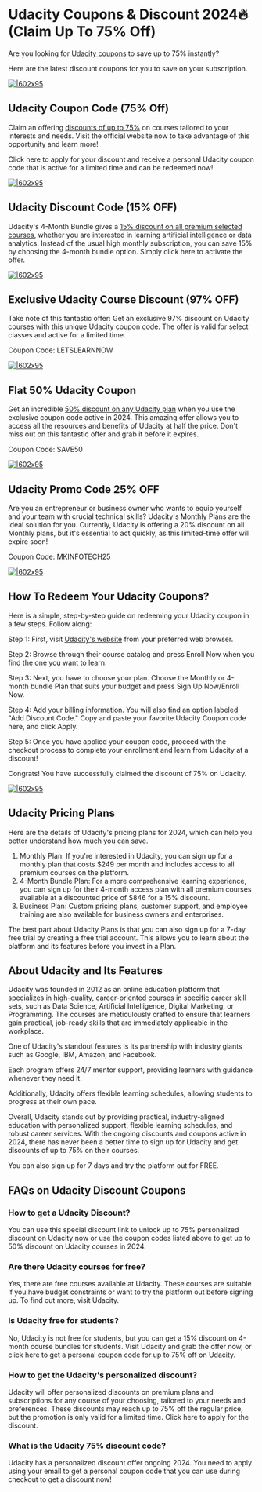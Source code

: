 # Udacity Coupons & Discount 2024🔥(Claim Up To 75% Off)

Are you looking for [Udacity coupons](https://bit.ly/46OdeH6) to save up to 75% instantly?

Here are the latest discount coupons for you to save on your subscription.

[![|602x95](https://lh7-rt.googleusercontent.com/docsz/AD_4nXcOZqA5UvSz6TKAAuKYqsvYdouTxa-pz-woR3M659i8gvVl3wiCtX0PUynsDdv_Av1wh_Ndo0uu6I4N0QxjLNPglim80tvgRd865SXu7Z0YqcrD5HSMtvf7i7LMVQd_04DRsEJc?key=lNMdbjyEl_3_tgHCVmWbrA)](https://bit.ly/46OdeH6)

## Udacity Coupon Code (75% Off)

Claim an offering [discounts of up to 75%](https://bit.ly/46OdeH6) on courses tailored to your interests and needs. Visit the official website now to take advantage of this opportunity and learn more!

Click here to apply for your discount and receive a personal Udacity coupon code that is active for a limited time and can be redeemed now!

[![|602x95](https://lh7-rt.googleusercontent.com/docsz/AD_4nXd5cpmXuwSw9RitX0ElWw6IFPtqXiG_1wCsZO7ITCZWE-tTWbaEDhJAdQFsxEhFpgWjtFpChTpTcvxgOCC6jDFxrcCA8N7tGsj2R9rMvEuLWbU6CwWwoQMiXRZaxXU-skJqU8S1?key=lNMdbjyEl_3_tgHCVmWbrA)](https://bit.ly/46OdeH6)

## Udacity Discount Code (15% OFF)

Udacity's 4-Month Bundle gives a [15% discount on all premium selected courses](https://bit.ly/46OdeH6), whether you are interested in learning artificial intelligence or data analytics. Instead of the usual high monthly subscription, you can save 15% by choosing the 4-month bundle option. Simply click here to activate the offer.

[![|602x95](https://lh7-rt.googleusercontent.com/docsz/AD_4nXcXinmR-QgGCkx6EWXsz1r8MBalHJCaLDaJw4Owucy02MF6-F8qV2n-HETQmnc-Mz-l1yNwGyRhPKgwFYImQvL13STIc0GnvaBGbn6aCU_GXe8kpqAO1yRJpCez0gcGQ0r5kmxuIA?key=lNMdbjyEl_3_tgHCVmWbrA)](https://bit.ly/46OdeH6)

## Exclusive Udacity Course Discount (97% OFF)

Take note of this fantastic offer: Get an exclusive 97% discount on Udacity courses with this unique Udacity coupon code. The offer is valid for select classes and active for a limited time.

Coupon Code: LETSLEARNNOW

[![|602x95](https://lh7-rt.googleusercontent.com/docsz/AD_4nXe40-TLTbSXLa5jlRAe4R0uZ-EuBqzErINEBlsDQtWILAfPOdGSIO7Fw3ptKo_HcL7alCY4XCgesOFoII3tJzbkVApLedbirSF9CwUNctFSjWG--iXJAvWIfdvlpwPe-xMryj6g?key=lNMdbjyEl_3_tgHCVmWbrA)](https://bit.ly/46OdeH6)

## Flat 50% Udacity Coupon

Get an incredible [50% discount on any Udacity plan](https://bit.ly/46OdeH6) when you use the exclusive coupon code active in 2024. This amazing offer allows you to access all the resources and benefits of Udacity at half the price. Don't miss out on this fantastic offer and grab it before it expires.

Coupon Code: SAVE50

[![|602x95](https://lh7-rt.googleusercontent.com/docsz/AD_4nXfU0x2YaZrlL5mkjQIUKXHbbsn0QtOW-lgGLmx4oY_iXx5DRlLPto6aa_vWlvQlHNLWNTVBbSIXPLz4lZt2hlExgxXKAQqvFYtH9Q-ubl9swHQlOqXAXui_dYVwfpplxL0iw4G9hA?key=lNMdbjyEl_3_tgHCVmWbrA)](https://bit.ly/46OdeH6)

## Udacity Promo Code 25% OFF

Are you an entrepreneur or business owner who wants to equip yourself and your team with crucial technical skills? Udacity's Monthly Plans are the ideal solution for you. Currently, Udacity is offering a 20% discount on all Monthly plans, but it's essential to act quickly, as this limited-time offer will expire soon!

Coupon Code: MKINFOTECH25

[![|602x95](https://lh7-rt.googleusercontent.com/docsz/AD_4nXfnKKH1oTvW_LoMn-Y0hVlL4CI3TTs7PLcc-KLfKxY1ZpfPkXonahqKI98c78U835PGfduisORYDkAXusBp4fCGSso2QiHChr4cotqPRwNFymtxK2R7wat-Tdjsitdzv0089_H0Vg?key=lNMdbjyEl_3_tgHCVmWbrA)](https://bit.ly/46OdeH6)

## How To Redeem Your Udacity Coupons?

Here is a simple, step-by-step guide on redeeming your Udacity coupon in a few steps. Follow along:

Step 1: First, visit [Udacity's website](https://bit.ly/46OdeH6) from your preferred web browser.

Step 2: Browse through their course catalog and press Enroll Now when you find the one you want to learn.

Step 3: Next, you have to choose your plan. Choose the Monthly or 4-month bundle Plan that suits your budget and press Sign Up Now/Enroll Now.

Step 4: Add your billing information. You will also find an option labeled "Add Discount Code." Copy and paste your favorite Udacity Coupon code here, and click Apply.

Step 5: Once you have applied your coupon code, proceed with the checkout process to complete your enrollment and learn from Udacity at a discount!

Congrats! You have successfully claimed the discount of 75% on Udacity.

[![|602x95](https://lh7-rt.googleusercontent.com/docsz/AD_4nXcQUYCdeItEBkL9z6Q1N_pxKuIp_hJpxSquGy6_xLVAy5w-XpxgtsBRAZD7AvStIHBts5fmZi4po67IYIMUERnSDgkD1HysFSvxAnkaDBqsbKIWnjtA_yqzY9s_yIty8pwuhCMBvw?key=lNMdbjyEl_3_tgHCVmWbrA)](https://bit.ly/46OdeH6)

## Udacity Pricing Plans

Here are the details of Udacity's pricing plans for 2024, which can help you better understand how much you can save.

1. Monthly Plan: If you're interested in Udacity, you can sign up for a monthly plan that costs $249 per month and includes access to all premium courses on the platform.
2. 4-Month Bundle Plan: For a more comprehensive learning experience, you can sign up for their 4-month access plan with all premium courses available at a discounted price of $846 for a 15% discount.
3. Business Plan: Custom pricing plans, customer support, and employee training are also available for business owners and enterprises.

The best part about Udacity Plans is that you can also sign up for a 7-day free trial by creating a free trial account. This allows you to learn about the platform and its features before you invest in a Plan.

## About Udacity and Its Features

Udacity was founded in 2012 as an online education platform that specializes in high-quality, career-oriented courses in specific career skill sets, such as Data Science, Artificial Intelligence, Digital Marketing, or Programming. The courses are meticulously crafted to ensure that learners gain practical, job-ready skills that are immediately applicable in the workplace.

One of Udacity's standout features is its partnership with industry giants such as Google, IBM, Amazon, and Facebook.

Each program offers 24/7 mentor support, providing learners with guidance whenever they need it.

Additionally, Udacity offers flexible learning schedules, allowing students to progress at their own pace.

Overall, Udacity stands out by providing practical, industry-aligned education with personalized support, flexible learning schedules, and robust career services. With the ongoing discounts and coupons active in 2024, there has never been a better time to sign up for Udacity and get discounts of up to 75% on their courses.

You can also sign up for 7 days and try the platform out for FREE.

## FAQs on Udacity Discount Coupons

### How to get a Udacity Discount?

You can use this special discount link to unlock up to 75% personalized discount on Udacity now or use the coupon codes listed above to get up to 50% discount on Udacity courses in 2024.

### Are there Udacity courses for free?

Yes, there are free courses available at Udacity. These courses are suitable if you have budget constraints or want to try the platform out before signing up. To find out more, visit Udacity.

### Is Udacity free for students?

No, Udacity is not free for students, but you can get a 15% discount on 4-month course bundles for students. Visit Udacity and grab the offer now, or click here to get a personal coupon code for up to 75% off on Udacity.

### How to get the Udacity's personalized discount?

Udacity will offer personalized discounts on premium plans and subscriptions for any course of your choosing, tailored to your needs and preferences. These discounts may reach up to 75% off the regular price, but the promotion is only valid for a limited time. Click here to apply for the discount.

### What is the Udacity 75% discount code?

Udacity has a personalized discount offer ongoing 2024. You need to apply using your email to get a personal coupon code that you can use during checkout to get a discount now!
